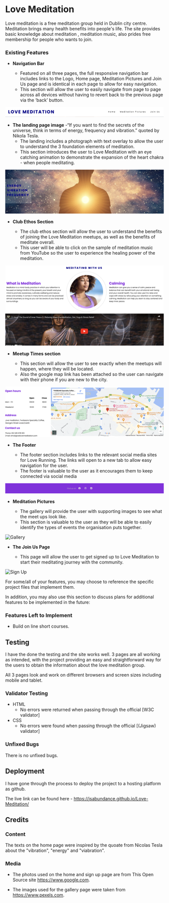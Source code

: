 # Love Meditation

Love meditation is a free meditation group held in Dublin city centre.
Meditation brings many health benefits into people's life. The site provides basic knowledge about meditation , meditation music, also prides free membership for people who wants to join.


### Existing Features

- __Navigation Bar__

  - Featured on all three pages, the full responsive navigation bar includes links to the Logo, Home page, Meditation Pictures and Join Us page and is identical in each page to allow for easy navigation.
  - This section will allow the user to easily navigate from page to page across all devices without having to revert back to the previous page via the ‘back’ button. 

![Nav Bar](https://github.com/JSABUNDANCE/Love-Meditation/blob/main/assets/media/Navigation%20Bar.png)

- __The landing page image__
  -“If you want to find the secrets of the universe, think in terms of energy, frequency and vibration.” quoted by Nikola Tesla.
  - The landing includes a photograph with text overlay to allow the user to understand the 3 foundation elements of meditation. 
  - This section introduces the user to Love Meditation with an eye catching animation to demonstrate the expansion of the heart chakra     - when people meditating.

![Landing Page](https://github.com/JSABUNDANCE/Love-Meditation/blob/main/assets/media/The%20landing%20page%20image.png)

- __Club Ethos Section__

  - The club ethos section will allow the user to understand the benefits of joining the Love Meditation meetups, as well as the benefits of meditate overall. 
  - This user will be able to click on the sample of meditation music from YouTube so the user to experience the healing power of the meditation.

![Club Ethos](https://github.com/JSABUNDANCE/Love-Meditation/blob/main/assets/media/club%20ethos.png)

- __Meetup Times section__

  - This section will allow the user to see exactly when the meetups will happen, where they will be located. 
  - Also the google map link has been attached so the user can navigate with their phone if you are new to the city.

![Meetup Times](https://github.com/JSABUNDANCE/Love-Meditation/blob/main/assets/media/Meetup%20Times%20section.png)

- __The Footer__ 

  - The footer section includes links to the relevant social media sites for Love Running. The links will open to a new tab to allow easy navigation for the user. 
  - The footer is valuable to the user as it encourages them to keep connected via social media

![Footer](https://github.com/JSABUNDANCE/Love-Meditation/blob/main/assets/media/Footer.png)

- __Meditation Pictures__

  - The gallery will provide the user with supporting images to see what the meet ups look like. 
  - This section is valuable to the user as they will be able to easily identify the types of events the organisation puts together. 

![Gallery](https://github.com/JSABUNDANCE/Love-Meditation/blob/main/assets/media/Meditation%20Pictures.png)

- __The Join Us Page__

  - This page will allow the user to get signed up to Love Meditation to start their meditating journey with the community. 

![Sign Up](https://github.com/JSABUNDANCE/Love-Meditation/blob/main/assets/media/The%20Join%20Us%20Page.png)

For some/all of your features, you may choose to reference the specific project files that implement them.

In addition, you may also use this section to discuss plans for additional features to be implemented in the future:

### Features Left to Implement

- Build on line short courses.

## Testing 

I have the done the testing and the site works well. 3 pages are all working as intended, with the project providing an easy and straightforward way for the users to obtain the information about the love meditation group.

All 3 pages look and work on different browsers and screen sizes including mobile and tablet.



### Validator Testing 

- HTML
  - No errors were returned when passing through the official [W3C validator]
- CSS
  - No errors were found when passing through the official [(Jigsaw) validator]

### Unfixed Bugs

There is no unfixed bugs. 

## Deployment

I have gone through the process to deploy the project to a hosting platform as github. 


The live link can be found here - https://jsabundance.github.io/Love-Meditation/

## Credits 


### Content 

The texts on the home page were inspired by the quoate from Nicolas Tesla about the "vibration", "energy" and "viabration".

### Media

- The photos used on the home and sign up page are from This Open Source site https://www.google.com.

- The images used for the gallery page were taken from https://www.pexels.com.


